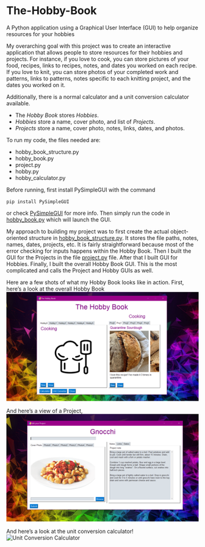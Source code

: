 # The-Hobby-Book
A Python application using a Graphical User Interface (GUI) to help organize resources for your hobbies

My overarching goal with this project was to create an interactive application that allows people to store resources for their hobbies and projects. 
For instance, if you love to cook, you can store pictures of your food, recipes, links to recipes, notes, and dates you worked on each recipe. 
If you love to knit, you can store photos of your completed work and patterns, links to patterns, notes specific to each knitting project, and the dates you worked on it. 

Additionally, there is a normal calculator and a unit conversion calculator available.

- The *Hobby Book* stores *Hobbies*.
- *Hobbies* store a name, cover photo, and list of *Projects*.
- *Projects* store a name, cover photo, notes, links, dates, and photos.

To run my code, the files needed are:

-	hobby_book_structure.py
-	hobby_book.py
-	project.py
-	hobby.py
-   hobby_calculator.py

Before running, first install PySimpleGUI with the command

    pip install PySimpleGUI
or check [PySimpleGUI](https://pypi.org/project/PySimpleGUI/) for more info. Then simply run the code in [hobby_book.py](https://github.com/danielleappel/The-Hobby-Book/blob/main/hobby_book.py) which will launch the GUI. 

My approach to building my project was to first create the actual object-oriented structure in [hobby_book_structure.py](https://github.com/danielleappel/The-Hobby-Book/blob/main/hobby_book_structure.py). 
It stores the file paths, notes, names, dates, projects, etc. It is fairly straightforward because most of the error checking for inputs happens within the Hobby Book. 
Then I built the GUI for the Projects in the file [project.py](https://github.com/danielleappel/The-Hobby-Book/blob/main/project.py) file. After that I built GUI for Hobbies. 
Finally, I built the overall Hobby Book GUI. This is the most complicated and calls the Project and Hobby GUIs as well. 

Here are a few shots of what my Hobby Book looks like in action. First, here’s a look at the overall Hobby Book 
![Hobby Book](https://github.com/danielleappel/The-Hobby-Book/blob/main/Images/Hobby_Book_View.png)
 
And here’s a view of a Project,
![Project](https://github.com/danielleappel/The-Hobby-Book/blob/main/Images/Project_View.png)
 
And here’s a look at the unit conversion calculator!
![Unit Conversion Calculator](https://github.com/danielleappel/The-Hobby-Book/blob/main/Images/Unit_Conversion_Calculator.png) 
